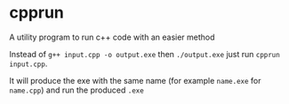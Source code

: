 # cpprun

A utility program to run c++ code with an easier method

Instead of `g++ input.cpp -o output.exe` then `./output.exe` just run `cpprun input.cpp`.

It will produce the exe with the same name (for example `name.exe` for `name.cpp`) and run the produced `.exe`
